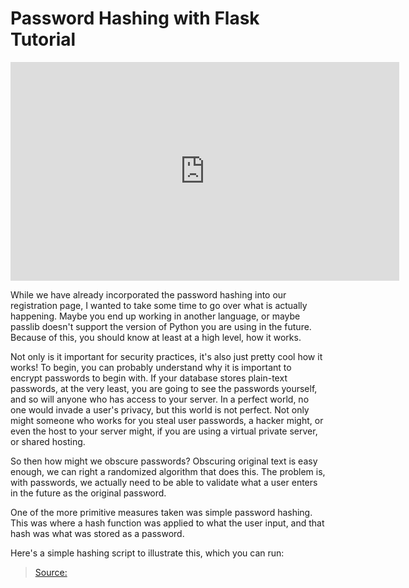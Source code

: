 Password Hashing with Flask Tutorial
===
<iframe width="622" height="350" src="https://www.youtube.com/embed/UtF58KqcHWU?list=PLQVvvaa0QuDc_owjTbIY4rbgXOFkUYOUB" frameborder="0" allow="accelerometer; autoplay; encrypted-media; gyroscope; picture-in-picture" allowfullscreen></iframe>

While we have already incorporated the password hashing into our registration page, I wanted to take some time to go over what is actually happening. Maybe you end up working in another language, or maybe passlib doesn't support the version of Python you are using in the future. Because of this, you should know at least at a high level, how it works.

Not only is it important for security practices, it's also just pretty cool how it works!
To begin, you can probably understand why it is important to encrypt passwords to begin with. If your database stores plain-text passwords, at the very least, you are going to see the passwords yourself, and so will anyone who has access to your server. In a perfect world, no one would invade a user's privacy, but this world is not perfect. Not only might someone who works for you steal user passwords, a hacker might, or even the host to your server might, if you are using a virtual private server, or shared hosting.

So then how might we obscure passwords? Obscuring original text is easy enough, we can right a randomized algorithm that does this. The problem is, with passwords, we actually need to be able to validate what a user enters in the future as the original password.

One of the more primitive measures taken was simple password hashing. This was where a hash function was applied to what the user input, and that hash was what was stored as a password.

Here's a simple hashing script to illustrate this, which you can run:






> [Source: ](https://pythonprogramming.net/password-hashing-flask-tutorial/)
<!--stackedit_data:
eyJoaXN0b3J5IjpbMzEyMDE5NDQ3XX0=
-->